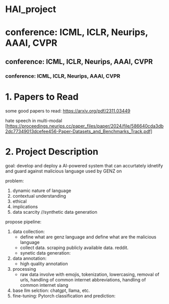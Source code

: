 # HAI_project

# conference: ICML, ICLR, Neurips, AAAI, CVPR
## conference: ICML, ICLR, Neurips, AAAI, CVPR
### conference: ICML, ICLR, Neurips, AAAI, CVPR

# 1. Papers to Read
some good papers to read:
https://arxiv.org/pdf/2311.03449

hate speech in multi-modal [https://proceedings.neurips.cc/paper_files/paper/2024/file/586640cda3db2dc77349013dcefee456-Paper-Datasets_and_Benchmarks_Track.pdf]

# 2. Project Description
goal: develop and deploy a AI-powered system that 
can accurtately idnetify and guard against 
malicious language used by GENZ on

problem: 
1. dynamic nature of language
2. contextual understanding
3. ethical
4. implications
5. data scarcity //synthetic data generation

propose pipeline:
1. data collection:
    - define what are genz language and define what are the malicious language
    - collect data. scraping publicly available data. reddit.
    - synetic data generation: 
2. data annotation:
    - high quality annotation
3. processing
    - raw data involve with emojis, tokenization, lowercasing, removal of urls,
    handling of common internet abbreviations, handling of common internet slang
4. base llm selction: chatgpt, llama, etc.
5. fine-tuning: Pytorch 
classification and prediction: 
